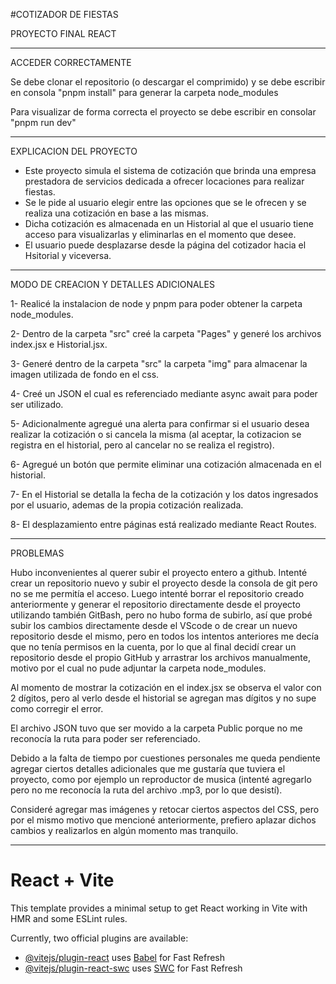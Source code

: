 #COTIZADOR DE FIESTAS

PROYECTO FINAL REACT

------------------------------------------------

ACCEDER CORRECTAMENTE

Se debe clonar el repositorio (o descargar el comprimido) y se debe escribir en consola "pnpm install" para generar la carpeta node_modules

Para visualizar de forma correcta el proyecto se debe escribir en consolar "pnpm run dev"

------------------------------------------------

EXPLICACION DEL PROYECTO

- Este proyecto simula el sistema de cotización que brinda una empresa prestadora de servicios dedicada a ofrecer locaciones para realizar fiestas. 
- Se le pide al usuario elegir entre las opciones que se le ofrecen y se realiza una cotización en base a las mismas.
- Dicha cotización es almacenada en un Historial al que el usuario tiene acceso para visualizarlas y eliminarlas en el momento que desee.
- El usuario puede desplazarse desde la página del cotizador hacia el Hsitorial y viceversa.

------------------------------------------------

MODO DE CREACION Y DETALLES ADICIONALES

1- Realicé la instalacion de node y pnpm para poder obtener la carpeta node_modules.

2- Dentro de la carpeta "src" creé la carpeta "Pages" y generé los archivos index.jsx e Historial.jsx.

3- Generé dentro de la carpeta "src" la carpeta "img" para almacenar la imagen utilizada de fondo en el css.

4- Creé un JSON el cual es referenciado mediante async await para poder ser utilizado.

5- Adicionalmente agregué una alerta para confirmar si el usuario desea realizar la cotización o si cancela la misma
   (al aceptar, la cotizacion se registra en el historial, pero al cancelar no se realiza el registro).

6- Agregué un botón que permite eliminar una cotización almacenada en el historial.

7- En el Historial se detalla la fecha de la cotización y los datos ingresados por el usuario, ademas de la propia
   cotización realizada.

8- El desplazamiento entre páginas está realizado mediante React Routes.

-------------------------------------------------

PROBLEMAS

 Hubo inconvenientes al querer subir el proyecto entero a github. 
Intenté crear un repositorio nuevo y subir el proyecto desde la consola de git pero no se me permitía el acceso. Luego intenté
borrar el repositorio creado anteriormente y generar el repositorio directamente desde el proyecto utilizando también GitBash, pero
no hubo forma de subirlo, así que probé subir los cambios directamente desde el VScode o de crear un nuevo repositorio desde el mismo,
pero en todos los intentos anteriores me decía que no tenía permisos en la cuenta, por lo que al final decidí crear un repositorio desde
el propio GitHub y arrastrar los archivos manualmente, motivo por el cual no pude adjuntar la carpeta node_modules.

Al momento de mostrar la cotización en el index.jsx se observa el valor con 2 dígitos, pero al verlo desde el historial se
agregan mas dígitos y no supe como corregir el error.

El archivo JSON tuvo que ser movido a la carpeta Public porque no me reconocía la ruta para poder ser referenciado.
  
Debido a la falta de tiempo por cuestiones personales me queda pendiente agregar ciertos detalles adicionales que me gustaría que tuviera
el proyecto, como por ejemplo un reproductor de musica (intenté agregarlo pero no me reconocía la ruta del archivo .mp3, por lo que desistí).

Consideré agregar mas imágenes y retocar ciertos aspectos del CSS, pero por el mismo motivo que mencioné anteriormente, prefiero aplazar
dichos cambios y realizarlos en algún momento mas tranquilo.

-------------------------------------------------


# React + Vite

This template provides a minimal setup to get React working in Vite with HMR and some ESLint rules.

Currently, two official plugins are available:

- [@vitejs/plugin-react](https://github.com/vitejs/vite-plugin-react/blob/main/packages/plugin-react/README.md) uses [Babel](https://babeljs.io/) for Fast Refresh
- [@vitejs/plugin-react-swc](https://github.com/vitejs/vite-plugin-react-swc) uses [SWC](https://swc.rs/) for Fast Refresh
